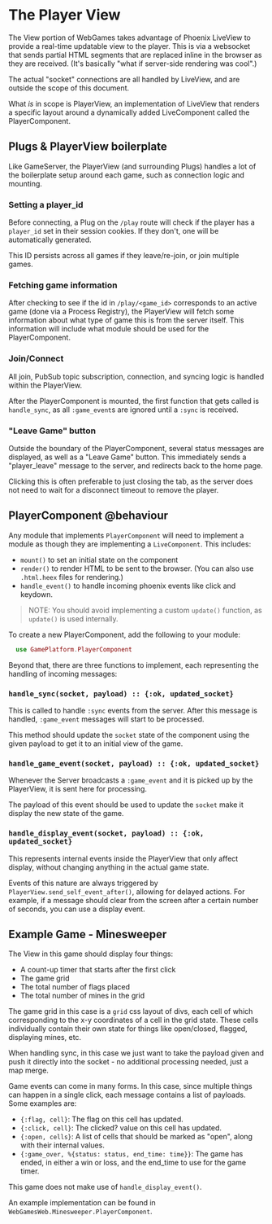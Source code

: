 # The Player View

The View portion of WebGames takes advantage of Phoenix LiveView to provide a
real-time updatable view to the player. This is via a websocket that sends
partial HTML segments that are replaced inline in the browser as they are
received. (It's basically "what if server-side rendering was cool".)

The actual "socket" connections are all handled by LiveView, and are outside
the scope of this document.

What _is_ in scope is PlayerView, an implementation of LiveView that renders
a specific layout around a dynamically added LiveComponent called the
PlayerComponent.

## Plugs & PlayerView boilerplate

Like GameServer, the PlayerView (and surrounding Plugs) handles a lot
of the boilerplate setup around each game, such as connection logic and mounting.

### Setting a player_id
Before connecting, a Plug on the `/play` route will check if the player has a
`player_id` set in their session cookies. If they don't, one will be automatically
generated.

This ID persists across all games if they leave/re-join, or join multiple games.

### Fetching game information
After checking to see if the id in `/play/<game_id>` corresponds to an active
game (done via a Process Registry), the PlayerView will fetch some information
about what type of game this is from the server itself. This information will
include what module should be used for the PlayerComponent.

### Join/Connect
All join, PubSub topic subscription, connection, and syncing logic is handled
within the PlayerView.

After the PlayerComponent is mounted, the first function that gets called is
`handle_sync`, as all `:game_event`s are ignored until a `:sync` is received.

### "Leave Game" button
Outside the boundary of the PlayerComponent, several status messages are
displayed, as well as a "Leave Game" button. This immediately sends a "player_leave"
message to the server, and redirects back to the home page.

Clicking this is often preferable to just closing the tab, as the server
does not need to wait for a disconnect timeout to remove the player.

## PlayerComponent @behaviour

Any module that implements `PlayerComponent` will need to implement a module
as though they are implementing a `LiveComponent`. This includes:

* `mount()` to set an initial state on the component
* `render()` to render HTML to be sent to the browser.
  (You can also use `.html.heex` files for rendering.)
* `handle_event()` to handle incoming phoenix events like click and keydown.

> NOTE: You should avoid implementing a custom `update()` function, as `update()` is
used internally.

To create a new PlayerComponent, add the following to your module:
```elixir
  use GamePlatform.PlayerComponent
```

Beyond that, there are three functions to implement, each representing
the handling of incoming messages:

### `handle_sync(socket, payload) :: {:ok, updated_socket}`
This is called to handle `:sync` events from the server. After this message
is handled, `:game_event` messages will start to be processed.

This method should update the `socket` state of the component using the given
payload to get it to an initial view of the game.

### `handle_game_event(socket, payload) :: {:ok, updated_socket}`
Whenever the Server broadcasts a `:game_event` and it is picked up by the
PlayerView, it is sent here for processing.

The payload of this event should be used to update the `socket` make it display
the new state of the game.

### `handle_display_event(socket, payload) :: {:ok, updated_socket}`
This represents internal events inside the PlayerView that only affect
display, without changing anything in the actual game state.

Events of this nature are always triggered by `PlayerView.send_self_event_after()`,
allowing for delayed actions. For example, if a message should clear from the screen
after a certain number of seconds, you can use a display event.

## Example Game - Minesweeper

The View in this game should display four things:
* A count-up timer that starts after the first click
* The game grid
* The total number of flags placed
* The total number of mines in the grid

The game grid in this case is a `grid` css layout of divs, each cell of which
corresponding to the x-y coordinates of a cell in the grid state. These cells
individually contain their own state for things like open/closed, flagged,
displaying mines, etc.

When handling sync, in this case we just want to take the payload given and
push it directly into the socket - no additional processing needed, just
a map merge.

Game events can come in many forms. In this case, since multiple things can
happen in a single click, each message contains a list of payloads. Some
examples are:
* `{:flag, cell}`: The flag on this cell has updated.
* `{:click, cell}`: The clicked? value on this cell has updated.
* `{:open, cells}`: A list of cells that should be marked as "open", along with
  their internal values.
* `{:game_over, %{status: status, end_time: time}}`: The game has ended, in
  either a win or loss, and the end_time to use for the game timer.

This game does not make use of `handle_display_event()`.

An example implementation can be found in `WebGamesWeb.Minesweeper.PlayerComponent`.